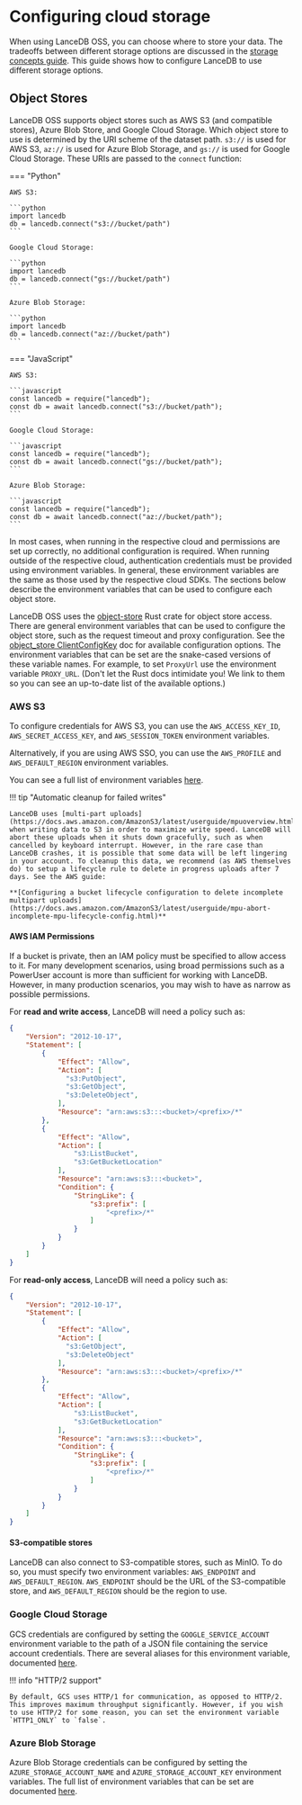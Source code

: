 # Configuring cloud storage

<!-- TODO: When we add documentation for how to configure other storage types
           we can change the name to a more general "Configuring storage" -->

When using LanceDB OSS, you can choose where to store your data. The tradeoffs between different storage options are discussed in the [storage concepts guide](../concepts/storage.md). This guide shows how to configure LanceDB to use different storage options.

## Object Stores

LanceDB OSS supports object stores such as AWS S3 (and compatible stores), Azure Blob Store, and Google Cloud Storage. Which object store to use is determined by the URI scheme of the dataset path. `s3://` is used for AWS S3, `az://` is used for Azure Blob Storage, and `gs://` is used for Google Cloud Storage. These URIs are passed to the `connect` function:

=== "Python"

    AWS S3:

    ```python
    import lancedb
    db = lancedb.connect("s3://bucket/path")
    ```

    Google Cloud Storage:

    ```python
    import lancedb
    db = lancedb.connect("gs://bucket/path")
    ```

    Azure Blob Storage:

    ```python
    import lancedb
    db = lancedb.connect("az://bucket/path")
    ```

=== "JavaScript"

    AWS S3:

    ```javascript
    const lancedb = require("lancedb");
    const db = await lancedb.connect("s3://bucket/path");
    ```

    Google Cloud Storage:

    ```javascript
    const lancedb = require("lancedb");
    const db = await lancedb.connect("gs://bucket/path");
    ```

    Azure Blob Storage:

    ```javascript
    const lancedb = require("lancedb");
    const db = await lancedb.connect("az://bucket/path");
    ```

In most cases, when running in the respective cloud and permissions are set up correctly, no additional configuration is required. When running outside of the respective cloud, authentication credentials must be provided using environment variables. In general, these environment variables are the same as those used by the respective cloud SDKs. The sections below describe the environment variables that can be used to configure each object store.

LanceDB OSS uses the [object-store](https://docs.rs/object_store/latest/object_store/) Rust crate for object store access. There are general environment variables that can be used to configure the object store, such as the request timeout and proxy configuration. See the [object_store ClientConfigKey](https://docs.rs/object_store/latest/object_store/enum.ClientConfigKey.html) doc for available configuration options. The environment variables that can be set are the snake-cased versions of these variable names. For example, to set `ProxyUrl` use the environment variable `PROXY_URL`. (Don't let the Rust docs intimidate you! We link to them so you can see an up-to-date list of the available options.)


### AWS S3

To configure credentials for AWS S3, you can use the `AWS_ACCESS_KEY_ID`, `AWS_SECRET_ACCESS_KEY`, and `AWS_SESSION_TOKEN` environment variables.

Alternatively, if you are using AWS SSO, you can use the `AWS_PROFILE` and `AWS_DEFAULT_REGION` environment variables.

You can see a full list of environment variables [here](https://docs.rs/object_store/latest/object_store/aws/struct.AmazonS3Builder.html#method.from_env).

!!! tip "Automatic cleanup for failed writes"

    LanceDB uses [multi-part uploads](https://docs.aws.amazon.com/AmazonS3/latest/userguide/mpuoverview.html) when writing data to S3 in order to maximize write speed. LanceDB will abort these uploads when it shuts down gracefully, such as when cancelled by keyboard interrupt. However, in the rare case than LanceDB crashes, it is possible that some data will be left lingering in your account. To cleanup this data, we recommend (as AWS themselves do) to setup a lifecycle rule to delete in progress uploads after 7 days. See the AWS guide:

    **[Configuring a bucket lifecycle configuration to delete incomplete multipart uploads](https://docs.aws.amazon.com/AmazonS3/latest/userguide/mpu-abort-incomplete-mpu-lifecycle-config.html)**

#### AWS IAM Permissions

If a bucket is private, then an IAM policy must be specified to allow access to it. For many development scenarios, using broad permissions such as a PowerUser account is more than sufficient for working with LanceDB. However, in many production scenarios, you may wish to have as narrow as possible permissions.

For **read and write access**, LanceDB will need a policy such as:

```json
{
    "Version": "2012-10-17",
    "Statement": [
        {
            "Effect": "Allow",
            "Action": [
              "s3:PutObject",
              "s3:GetObject",
              "s3:DeleteObject",
            ],
            "Resource": "arn:aws:s3:::<bucket>/<prefix>/*"
        },
        {
            "Effect": "Allow",
            "Action": [
                "s3:ListBucket",
                "s3:GetBucketLocation"
            ],
            "Resource": "arn:aws:s3:::<bucket>",
            "Condition": {
                "StringLike": {
                    "s3:prefix": [
                        "<prefix>/*"
                    ]
                }
            }
        }
    ]
}
```

For **read-only access**, LanceDB will need a policy such as:

```json
{
    "Version": "2012-10-17",
    "Statement": [
        {
            "Effect": "Allow",
            "Action": [
              "s3:GetObject",
              "s3:DeleteObject"
            ],
            "Resource": "arn:aws:s3:::<bucket>/<prefix>/*"
        },
        {
            "Effect": "Allow",
            "Action": [
                "s3:ListBucket",
                "s3:GetBucketLocation"
            ],
            "Resource": "arn:aws:s3:::<bucket>",
            "Condition": {
                "StringLike": {
                    "s3:prefix": [
                        "<prefix>/*"
                    ]
                }
            }
        }
    ]
}
```

#### S3-compatible stores

LanceDB can also connect to S3-compatible stores, such as MinIO. To do so, you must specify two environment variables: `AWS_ENDPOINT` and `AWS_DEFAULT_REGION`. `AWS_ENDPOINT` should be the URL of the S3-compatible store, and `AWS_DEFAULT_REGION` should be the region to use.

<!-- TODO: we should also document the use of S3 Express once we fully support it -->

### Google Cloud Storage

GCS credentials are configured by setting the `GOOGLE_SERVICE_ACCOUNT` environment variable to the path of a JSON file containing the service account credentials. There are several aliases for this environment variable, documented [here](https://docs.rs/object_store/latest/object_store/gcp/struct.GoogleCloudStorageBuilder.html#method.from_env).


!!! info "HTTP/2 support"

    By default, GCS uses HTTP/1 for communication, as opposed to HTTP/2. This improves maximum throughput significantly. However, if you wish to use HTTP/2 for some reason, you can set the environment variable `HTTP1_ONLY` to `false`.

### Azure Blob Storage

Azure Blob Storage credentials can be configured by setting the `AZURE_STORAGE_ACCOUNT_NAME` and ``AZURE_STORAGE_ACCOUNT_KEY`` environment variables. The full list of environment variables that can be set are documented [here](https://docs.rs/object_store/latest/object_store/azure/struct.MicrosoftAzureBuilder.html#method.from_env).


<!-- TODO: demonstrate how to configure networked file systems for optimal performance -->